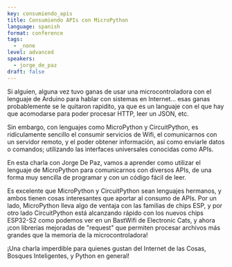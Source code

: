 ```yaml
---
key: consumiendo_apis
title: Consumiendo APIs con MicroPython
language: spanish
format: conference
tags:
  - _none
level: advanced
speakers:
  - jorge_de_paz
draft: false
---
```


Si alguien, alguna vez tuvo ganas de usar una microcontroladora con el lenguaje de Arduino para hablar con sistemas en Internet... esas ganas probablemente se le quitaron rapidito, ya que es un languaje con el que hay que acomodarse para poder procesar HTTP, leer un JSON, etc.

Sin embargo, con lenguajes como MicroPython y CircuitPython, es ridículamente sencillo el consumir servicios de Wifi, el comunicarnos con un servidor remoto, y el poder obtener información, así como enviarle datos o comandos; utilizando las interfaces universales conocidas como APIs.

En esta charla con Jorge De Paz, vamos a aprender como utilizar el lenguaje de MicroPython para comunicarnos con diversos APIs, de una forma muy sencilla de programar y con un código fácil de leer.

Es excelente que MicroPython y CircuitPython sean lenguajes hermanos, y ambos tienen cosas interesantes que aportar al consumo de APIs. Por un lado, MicroPython lleva algo de ventaja con las familias de chips ESP, y por otro lado CircuitPython está alcanzando rápido con los nuevos chips ESP32-S2 como podemos ver en un BastWifi de Electronic Cats, y ahora ¡con librerías mejoradas de "request" que permiten procesar archivos más grandes que la memoria de la microcontroladora!

¡Una charla imperdible para quienes gustan del Internet de las Cosas, Bosques Inteligentes, y Python en general!
